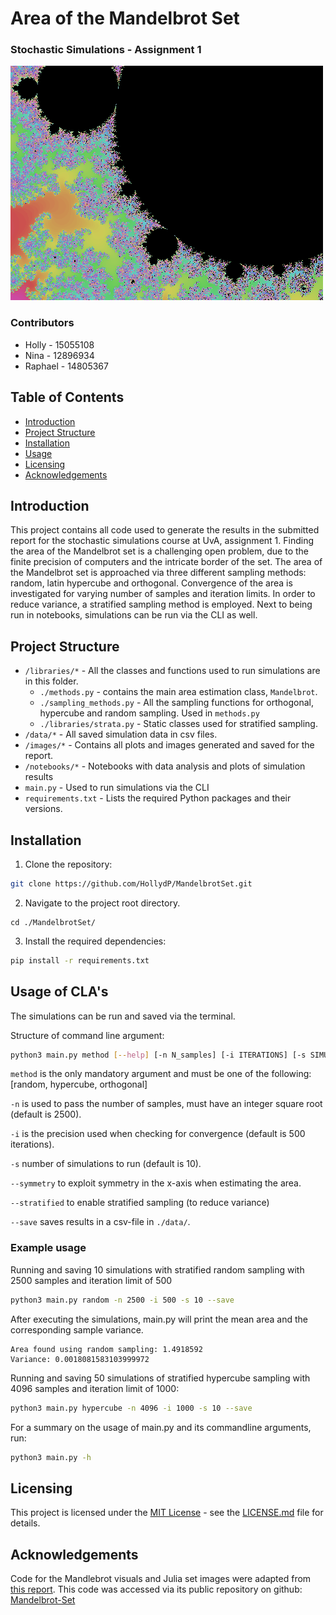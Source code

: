 # Area of the Mandelbrot Set
### Stochastic Simulations - Assignment 1
![Image](images/Mandelbrot%20zoom.png)

### Contributors
* Holly - 15055108
* Nina - 12896934
* Raphael - 14805367


## Table of Contents

* [Introduction](#introduction)
* [Project Structure](#project-structure)
* [Installation](#installation)
* [Usage](#usage)
* [Licensing](#license)
* [Acknowledgements](#acknowledgements)

## Introduction
This project contains all code used to generate the results in the submitted report for the stochastic simulations course at UvA, assignment 1.
Finding the area of the Mandelbrot set is a challenging open problem, due to the finite precision of computers and the intricate border of the set.
The area of the Mandelbrot set is approached via three different sampling methods: random, latin hypercube and orthogonal. Convergence of the area is investigated for varying number of samples and iteration limits. In order to reduce variance, a stratified sampling method is employed. Next to being run in notebooks, simulations can be run via the CLI as well.

## Project Structure

* `/libraries/*`     -  All the classes and functions used to run simulations are in this folder.
    - `./methods.py` - contains the main area estimation class, `Mandelbrot`.
    - `./sampling_methods.py` - All the sampling functions for orthogonal, hypercube and random sampling. Used in `methods.py`
    - `./libraries/strata.py` - Static classes used for stratified sampling.
* `/data/*`   - All saved simulation data in csv files.
* `/images/*` - Contains all plots and images generated and saved for the report.
* `/notebooks/*` - Notebooks with data analysis and plots of simulation results
* `main.py`      - Used to run simulations via the CLI
* `requirements.txt` - Lists the required Python packages and their versions.


## Installation

1. Clone the repository:
```bash
git clone https://github.com/HollydP/MandelbrotSet.git
```
2. Navigate to the project root directory.
```
cd ./MandelbrotSet/
```
3. Install the required dependencies:
```bash
pip install -r requirements.txt
```

## Usage of CLA's

The simulations can be run and saved via the terminal.

Structure of command line argument:
```bash
python3 main.py method [--help] [-n N_samples] [-i ITERATIONS] [-s SIMULATIONS] [--symmetry] [--stratified] [--save]
```
`method` is the only mandatory argument and must be one of the following: [random, hypercube, orthogonal]

`-n` is used to pass the number of samples, must have an integer square root (default is 2500).

`-i` is the precision used when checking for convergence (default is 500 iterations).

`-s` number of simulations to run (default is 10).

`--symmetry` to exploit symmetry in the x-axis when estimating the area.

`--stratified` to enable stratified sampling (to reduce variance)

`--save` saves results in a csv-file in `./data/`.



### Example usage
Running and saving 10 simulations with stratified random sampling with 2500 samples and iteration limit of 500
```bash
python3 main.py random -n 2500 -i 500 -s 10 --save
```
After executing the simulations, main.py will print the mean area and the corresponding sample variance.
```
Area found using random sampling: 1.4918592
Variance: 0.0018081583103999972
```

Running and saving 50 simulations of stratified hypercube sampling with 4096 samples and iteration limit of 1000:
```bash
python3 main.py hypercube -n 4096 -i 1000 -s 10 --save
```

For a summary on the usage of main.py and its commandline arguments, run:
```bash
python3 main.py -h
```
## Licensing
This project is licensed under the [MIT License](LICENSE.md) - see the [LICENSE.md](LICENSE.md) file for details.

## Acknowledgements

Code for the Mandlebrot visuals and Julia set images were adapted from [this report](https://medium.com/swlh/visualizing-the-mandelbrot-set-using-python-50-lines-f6aa5a05cf0f).
This code was accessed via its public repository on github: [Mandelbrot-Set](https://github.com/blakesanie/Mandelbrot-Set)
